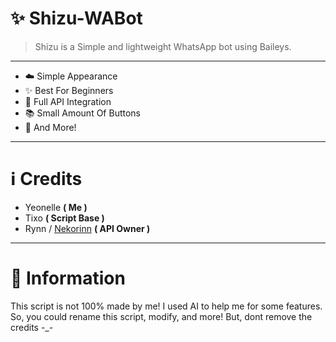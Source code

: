 # ✨ Shizu-WABot
> Shizu is a Simple and lightweight WhatsApp bot using Baileys.
---
- ☁️ Simple Appearance
- ✨ Best For Beginners
- 📝 Full API Integration
- 📚 Small Amount Of Buttons
- 🌟 And More!
---
# ℹ️ Credits
- Yeonelle **( Me )**
- Tixo **( Script Base )**
- Rynn / [Nekorinn](https://api.nekorinn.my.id) **( API Owner )**
---
# 🎁 Information
This script is not 100% made by me! I used AI to help me for some features. So, you could rename this script, modify, and more! But, dont remove the credits -_-
